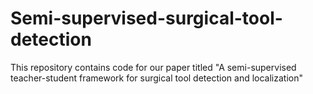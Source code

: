 # Semi-supervised-surgical-tool-detection
This repository contains code for our paper titled "A semi-supervised teacher-student framework for surgical tool detection and localization"
